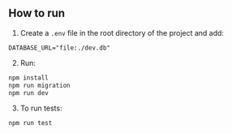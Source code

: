 ## How to run

1. Create a `.env` file in the root directory of the project and add:
  ```dotenv
  DATABASE_URL="file:./dev.db"
  ```
2. Run:
  ```bash
  npm install
  npm run migration
  npm run dev
  ```
3. To run tests:
  ```bash
  npm run test
  ```